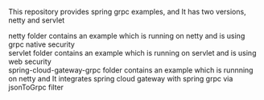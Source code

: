 This repository provides spring grpc examples, and It has two versions, netty and servlet  

netty folder contains an example which is running on netty and is using grpc native security     
servlet folder contains an example which is running on servlet and is using web security  
spring-cloud-gateway-grpc folder contains an example which is runnning on netty and It integrates spring cloud gateway with spring grpc via jsonToGrpc filter
